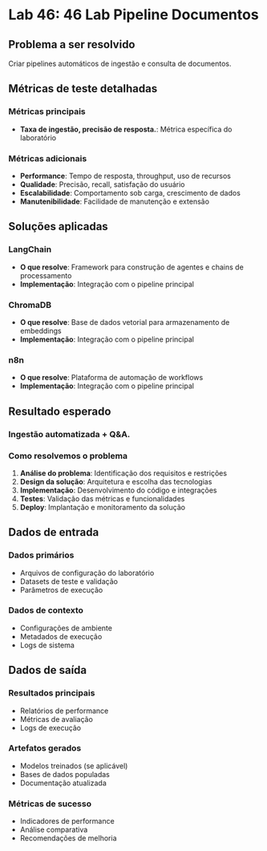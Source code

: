 # Lab 46: 46 Lab Pipeline Documentos

## Problema a ser resolvido

Criar pipelines automáticos de ingestão e consulta de documentos.

## Métricas de teste detalhadas

### Métricas principais
- **Taxa de ingestão, precisão de resposta.**: Métrica específica do laboratório

### Métricas adicionais
- **Performance**: Tempo de resposta, throughput, uso de recursos
- **Qualidade**: Precisão, recall, satisfação do usuário
- **Escalabilidade**: Comportamento sob carga, crescimento de dados
- **Manutenibilidade**: Facilidade de manutenção e extensão

## Soluções aplicadas

### LangChain
- **O que resolve**: Framework para construção de agentes e chains de processamento
- **Implementação**: Integração com o pipeline principal

### ChromaDB
- **O que resolve**: Base de dados vetorial para armazenamento de embeddings
- **Implementação**: Integração com o pipeline principal

### n8n
- **O que resolve**: Plataforma de automação de workflows
- **Implementação**: Integração com o pipeline principal

## Resultado esperado

### Ingestão automatizada + Q&A.

### Como resolvemos o problema
1. **Análise do problema**: Identificação dos requisitos e restrições
2. **Design da solução**: Arquitetura e escolha das tecnologias
3. **Implementação**: Desenvolvimento do código e integrações
4. **Testes**: Validação das métricas e funcionalidades
5. **Deploy**: Implantação e monitoramento da solução

## Dados de entrada

### Dados primários
- Arquivos de configuração do laboratório
- Datasets de teste e validação
- Parâmetros de execução

### Dados de contexto
- Configurações de ambiente
- Metadados de execução
- Logs de sistema

## Dados de saída

### Resultados principais
- Relatórios de performance
- Métricas de avaliação
- Logs de execução

### Artefatos gerados
- Modelos treinados (se aplicável)
- Bases de dados populadas
- Documentação atualizada

### Métricas de sucesso
- Indicadores de performance
- Análise comparativa
- Recomendações de melhoria
